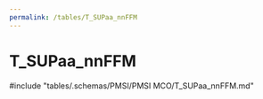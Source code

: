 ```yaml
---
permalink: /tables/T_SUPaa_nnFFM
---
```

# T_SUPaa_nnFFM

<!-- ATTENTION : Ne pas supprimer ou modifier la ligne ci-dessous -->
#include "tables/.schemas/PMSI/PMSI MCO/T_SUPaa_nnFFM.md"
<!-- ATTENTION : Ne pas supprimer ou modifier la ligne ci-dessus -->
